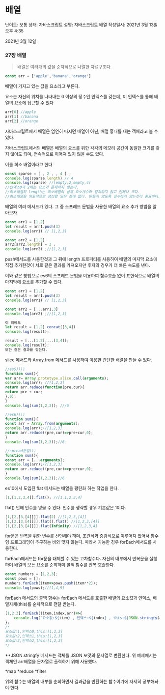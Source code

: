 # 배열

난이도: 보통
상태: 자바스크립트
설명: 자바스크립트 배열
작성일시: 2021년 3월 13일 오후 4:35

2021년 3월 12일 

### 27장 배열

> 배열은 여러개의 값을 순차적으로 나열한 자료구조다.

```jsx
const arr = ['apple','banana','orange']
```

배열이 가지고 있는 값을 요소라고 부른다.

요소는 자신의 위치를 나타내는 0 이상의 정수인 인덱스를 갖는데, 이 인덱스를 통해 배열의 요소에 접근할 수 있다

```jsx
arr[0] //apple
arr[1] //banana
arr[2] //orange
```

자바스크립트에서 배열은 엄연히 따지면 배열이 아닌, 배열 흉내를 내는 객체라고 볼 수 있다.

자바스크립트에서의 배열은 배열의 요소를 위한 각각의 메모리 공간이 동일한 크기를 갖지 않아도 되며, 연속적으로 이어져 있지 않을 수도 있다.

이를 희소 배열이라고 한다

```jsx
const sparse = [ , 2 , , 4 ] ;
console.log(sparse.length) // 4
console.log(sparse) //[empty,2,empty,4]
//인덱스0과 2에는 요소가 존재하지 않는다.
//희소배열의 length는 희소배열의 실제 요소개수와 일치하지 않고 언제나 크다.
//희소배열을 의도적으로 생성할 일은 절대 없다. 만들지 않도록 실수하지 않는것이 중요하다.
```

배열의 여러 메서드가 있다. 그 중 스프레드 문법을 사용한 배열의 요소 추가 방법을 알아보자

```jsx
const arr1 = [1,2]
let result = arr1.push(3)
console.log(arr1) // [1,2,3]

const arr2 = [1,2]
arr2[arr2.length] = 3 ;
console.log(arr2) ;//[1,2,3]
```

push메서드를 사용한것과 그 뒤에 length 프로퍼티를 사용하여 배열의 마지막 요소에 직접 추가한것이 서로 같은 결과를 가져오지만 후자의 경우가 더 빠른 속도를 낸다.

 이와 같은 방법으로 es6의 스프레드 문법을 이용하여 함수호출 없이 표현식으로 배열의 마지막에 요소를 추가할 수 있다.

```jsx
const arr1 = [1,2]
let result = arr1.push(3)
console.log(arr1) // [1,2,3]

const arr2 = [...arr1,3]
console.log(arr2) ;//[1,2,3]

이 외에도 
let result = [1,2].concat([3,4])
console.log(result);

result = [...[1,2],...[3,4]];
console.log(result);
또한 같은 결과를 갖는다.
```

slice 메서드와 Array.from 메서드를 사용하여 이용한 간단한 배열을 만들 수 있다.

```jsx
//es5))))
function sum(){
var arr= Array.prototype.slice.call(arguments);
console.log(arr); //[1,2,3]
return arr.reduce(function(pre,cur){
return pre + cur;
},0);
}
console.log(sum(1,2,3)); ///6

//es6))))
function sum(){
const arr = Array.from(arguments);
console.log(arr);//[1,2,3]
return arr.reduce((pre,cur)=>pre+cur,0);
}
console.log(sum(1,2,3));//6

//spread문법)))
function sum(){
const arr = [...arguments];
console.log(arr);//[1,2,3]
return arr.reduce((pre,cur)=>pre+cur,0);
}
console.log(sum(1,2,3));//6
```

es10에서 도입된 flat 메서드는 배열을 평탄화 하는 작업을 한다.

```jsx
[1,[1,2,3,4]].flat(); //[1,1,2,3,4]
```

flat() 안에 인수를 넣을 수 있다. 인수를 생략할 경우 기본값은 1이다.

```jsx
[1,[2,[3,[4]]]].flat(2) //[1,2,3,[4]]
[1,[2,[3,[4]]]].flat().flat() //[1,2,3,[4]]
[1,[2,[3,[4]]]].flat(Infinity) //[1,2,3,4]
```

for문은 반복을 위한 변수를 선언해야 하며, 조건식과 증감식으로 이루어져 있어서 함수형 프로그래밍이 추구하는 바와 맞지 않는다. 따라서 가능한 경우 forEach메서드를 사용한다.

forEach메서드는 for문을 대체할 수 있는 고차함수다. 자신의 내부에서 반복문을 실행하며 배열의 모든 요소를 순회하며 콜백 함수를 반복 호출한다.

```jsx
const numbers = [1,2,3];
const pows = [];
numbers.forEach(item=>pows.push(item**2));
console.log(pows);//[1,4,9]
```

forEach 메서드의 콜백 함수는 forEach 메서드를 호출한 배열의 요소값과 인덱스, 배열자체(this)를 순차적으로 전달 받는다.

```jsx
[1,2,3].forEach((item,index,arr)=>{
	console.log(`요소값:${item} , 인덱스:${index} , this:${JSON.stringfy(arr)}`);
};
/*
요소값:1,인덱스0,this:[1,2,3]
요소값:2,인덱스1,this:[1,2,3]
요소값:3,인덱스2,this:[1,2,3]
*/
```

**JSON.stringfy 메서드는 객체를 JSON 포맷의 문자열로 변환한다. 위 예제에서는 객체인 arr배열을 문자열로 출력하기 위해 사용했다.

*map *reduce *filter 

위의 함수는 배열의 내부를 순회하면서 결과값을 반환하는 함수이기에 자세히 공부해놔야 한다.